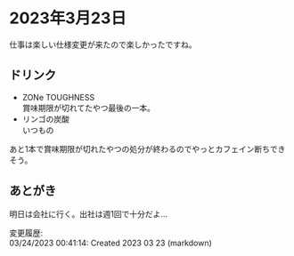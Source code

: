 # 2023年3月23日

仕事は楽しい仕様変更が来たので楽しかったですね。

## ドリンク

- ZONe TOUGHNESS  
賞味期限が切れてたやつ最後の一本。
- リンゴの炭酸  
いつもの

あと1本で賞味期限が切れたやつの処分が終わるのでやっとカフェイン断ちできそう。

## あとがき

明日は会社に行く。出社は週1回で十分だよ…

変更履歴:  
03/24/2023 00:41:14: Created 2023 03 23 (markdown)  
